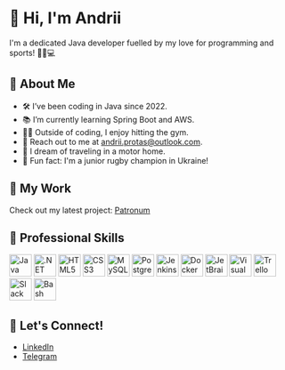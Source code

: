 # 👋 Hi, I'm Andrii

I'm a dedicated Java developer fuelled by my love for programming and sports! 🏋️‍♂️💻

## 🌟 About Me

- 🛠 I’ve been coding in Java since 2022.
- 📚 I’m currently learning Spring Boot and AWS.
- 🏋️‍♂️ Outside of coding, I enjoy hitting the gym.
- 📨 Reach out to me at [andrii.protas@outlook.com](mailto:andrii.protas@outlook.com).
- 🚐 I dream of traveling in a motor home.
- 🏉 Fun fact: I'm a junior rugby champion in Ukraine!

## 🎨 My Work

Check out my latest project: [Patronum](https://github.com/andriiiiiko/patronum)

## 💼 Professional Skills

<div>
  <img alt="Java" src="https://cdn.jsdelivr.net/gh/devicons/devicon/icons/java/java-original.svg" width="40" height="40"/>
  <img alt=".NET" src="https://cdn.jsdelivr.net/gh/devicons/devicon/icons/dotnetcore/dotnetcore-original.svg" width="40" height="40"/>
  <img alt="HTML5" src="https://cdn.jsdelivr.net/gh/devicons/devicon/icons/html5/html5-original.svg" width="40" height="40"/>
  <img alt="CSS3" src="https://cdn.jsdelivr.net/gh/devicons/devicon/icons/css3/css3-original.svg" width="40" height="40"/>
  <img alt="MySQL" src="https://cdn.jsdelivr.net/gh/devicons/devicon/icons/mysql/mysql-original.svg" width="40" height="40"/>
  <img alt="PostgreSQL" src="https://cdn.jsdelivr.net/gh/devicons/devicon/icons/postgresql/postgresql-original.svg" width="40" height="40"/>
  <img alt="Jenkins" src="https://cdn.jsdelivr.net/gh/devicons/devicon/icons/jenkins/jenkins-original.svg" width="40" height="40"/>
  <img alt="Docker" src="https://cdn.jsdelivr.net/gh/devicons/devicon/icons/docker/docker-original.svg" width="40" height="40"/>
  <img alt="JetBrains IDE" src="https://cdn.jsdelivr.net/gh/devicons/devicon/icons/jetbrains/jetbrains-original.svg" width="40" height="40"/>
  <img alt="Visual Studio Code" src="https://cdn.jsdelivr.net/gh/devicons/devicon/icons/vscode/vscode-original.svg" width="40" height="40"/>
  <img alt="Trello" src="https://cdn.jsdelivr.net/gh/devicons/devicon/icons/trello/trello-plain.svg" width="40" height="40"/>
  <img alt="Slack" src="https://cdn.jsdelivr.net/gh/devicons/devicon/icons/slack/slack-original.svg" width="40" height="40"/>
  <img alt="Bash" src="https://cdn.jsdelivr.net/gh/devicons/devicon/icons/bash/bash-original.svg" width="40" height="40"/>
</div>

## 📣 Let's Connect!

- [LinkedIn](https://www.linkedin.com/in/andriiiiiko/)
- [Telegram](https://t.me/andriiiiiko)
